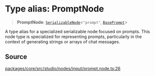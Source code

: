 # Type alias: PromptNode

> **PromptNode**: [`SerializableNode`](../../../interfaces/SerializableNode.md)\<`"prompt"`, [`BasePrompt`](../../../../../events/input/load/prompts/base/classes/BasePrompt.md)\>

A type alias for a specialized serializable node focused on prompts.
This node type is specialized for representing prompts, particularly in the
context of generating strings or arrays of chat messages.

## Source

[packages/core/src/studio/nodes/input/prompt.node.ts:26](https://github.com/VictorS67/encre/blob/c09849eb59af073bf23be826a912f2ba4f635f93/packages/core/src/studio/nodes/input/prompt.node.ts#L26)
